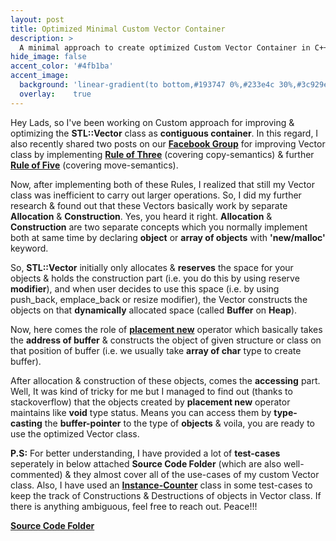 ```yaml
---
layout: post
title: Optimized Minimal Custom Vector Container
description: >
  A minimal approach to create optimized Custom Vector Container in C++, covering 'Rule of Five' & implementing the concept of 'Mapping Objects on Dynamically Allocated Buffer'.
hide_image: false
accent_color: '#4fb1ba'
accent_image:
  background: 'linear-gradient(to bottom,#193747 0%,#233e4c 30%,#3c929e 50%,#d5d5d4 70%,#cdccc8 100%)'
  overlay:    true
---
```


<body>
    <div>
        <p>
            Hey Lads, so I've been working on Custom approach for improving & optimizing the <b>STL::Vector</b> class as
            <b>contiguous container</b>. In this regard, I also recently shared two posts on our
            <a href="https://www.facebook.com/groups/450885176097764" target="_blank"><b>Facebook Group</b></a>
            for improving Vector class by implementing <a href="/assets/blog_material/Rule_of_Three.pdf"><b>Rule of
                    Three</b></a> (covering copy-semantics)
            & further <a href="https://www.internalpointers.com/post/c-rvalue-references-and-move-semantics-beginners"
                target="_blank"><b>Rule of Five</b></a>
            (covering move-semantics).
        </p>
        <p>
            Now, after implementing both of these Rules, I realized that still my Vector class was inefficient to carry
            out larger operations.
            So, I did my further research & found out that these Vectors basically work by separate <b>Allocation</b> &
            <b>Construction</b>.
            Yes, you heard it right. <b>Allocation</b> & <b>Construction</b> are two separate concepts which you
            normally implement both
            at same time by declaring <b>object</b> or <b>array of objects</b> with <b>'new/malloc'</b> keyword.
        </p>
        <p>
            So, <b>STL::Vector</b> initially only allocates & <b>reserves</b> the space for your objects & holds the
            construction part
            (i.e. you do this by using reserve <b>modifier</b>), and when user decides to use this space
            (i.e. by using push_back, emplace_back or resize modifier), the Vector constructs the objects on that
            <b>dynamically</b>
            allocated space (called <b>Buffer</b> on <b>Heap</b>).
        </p>
        <p>
            Now, here comes the role of <a href="https://www.geeksforgeeks.org/placement-new-operator-cpp"
                target="_blank"><b>placement new</b></a>
            operator which basically takes the <b>address of buffer</b> & constructs the object of given structure or
            class on that position of buffer
            (i.e. we usually take <b>array of char</b> type to create buffer).
        </p>
        <p>
            After allocation & construction of these objects, comes the <b>accessing</b> part. Well, It was kind of
            tricky for me
            but I managed to find out (thanks to stackoverflow) that the objects created by <b>placement new</b>
            operator maintains
            like <b>void</b> type status. Means you can access them by <b>type-casting</b> the <b>buffer-pointer</b> to
            the type of
            <b>objects</b> & voila, you are ready to use the optimized Vector class.
        </p>
        <p>
            <b>P.S:</b> For better understanding, I have provided a lot of <b>test-cases</b> seperately in below
            attached <b>Source Code Folder</b>
            (which are also well-commented) & they almost cover all of the use-cases of my custom Vector class.
            Also, I have used an <a href="https://tristanbrindle.com/posts/beware-copies-initializer-list"
                target="_blank"><b>Instance-Counter</b></a>
            class in some test-cases to keep the track of Constructions & Destructions of objects in Vector class.
            If there is anything ambiguous, feel free to reach out. Peace!!!
        </p>
        <a href="https://github.com/HypertextAssassin0273/Data_Structures_in_Cpp/tree/main/Native_Data_Structures/Contiguous_Structures"
            target="_blank"><b>Source Code Folder</b></a>
    </div>
</body>
